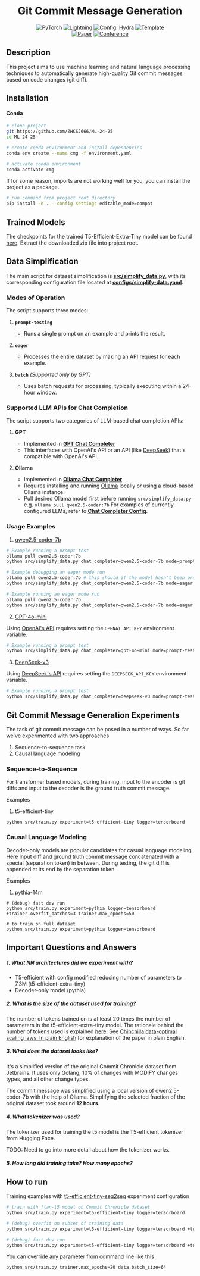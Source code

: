<!--suppress HtmlDeprecatedAttribute -->
<div align="center">

# Git Commit Message Generation

<a href="https://pytorch.org/get-started/locally/"><img alt="PyTorch" src="https://img.shields.io/badge/PyTorch-ee4c2c?logo=pytorch&logoColor=white"></a>
<a href="https://pytorchlightning.ai/"><img alt="Lightning" src="https://img.shields.io/badge/-Lightning-792ee5?logo=pytorchlightning&logoColor=white"></a>
<a href="https://hydra.cc/"><img alt="Config: Hydra" src="https://img.shields.io/badge/Config-Hydra-89b8cd"></a>
<a href="https://github.com/ashleve/lightning-hydra-template"><img alt="Template" src="https://img.shields.io/badge/-Lightning--Hydra--Template-017F2F?style=flat&logo=github&labelColor=gray"></a><br>
[![Paper](http://img.shields.io/badge/paper-arxiv.1001.2234-B31B1B.svg)](https://www.nature.com/articles/nature14539)
[![Conference](http://img.shields.io/badge/AnyConference-year-4b44ce.svg)](https://papers.nips.cc/paper/2020)

</div>

## Description

This project aims to use machine learning and natural language processing techniques to automatically generate high-quality Git commit messages based on code changes (git diff).

## Installation

#### Conda

```bash
# clone project
git https://github.com/ZHCSJ666/ML-24-25
cd ML-24-25

# create conda environment and install dependencies
conda env create --name cmg -f environment.yaml

# activate conda environment
conda activate cmg
```

If for some reason, imports are not working well for you, you can install the project as a package.

```bash
# run command from project root directory
pip install -e . --config-settings editable_mode=compat
```

## Trained Models

The checkpoints for the trained T5-Efficient-Extra-Tiny model can be found  [here](https://drive.google.com/file/d/1ewJuElLSgVrwzLO3ujsJkUECCNho-5Ad/view?usp=sharing).
Extract the downloaded zip file into project root.
## **Data Simplification**

The main script for dataset simplification is **[src/simplify_data.py](src/simplify_data.py)**, with its corresponding configuration file located at **[configs/simplify-data.yaml](configs/simplify-data.yaml)**.

### **Modes of Operation**

The script supports three modes:

1. **`prompt-testing`**  
   - Runs a single prompt on an example and prints the result.
  
2. **`eager`**  
   - Processes the entire dataset by making an API request for each example.
  
3. **`batch`** *(Supported only by GPT)*  
   - Uses batch requests for processing, typically executing within a 24-hour window.

### **Supported LLM APIs for Chat Completion**

The script supports two categories of LLM-based chat completion APIs:

1. **GPT**  
   - Implemented in **[GPT Chat Completer](src/utils/chat_completion/gpt_chat_completer.py)**  
   - This interfaces with OpenAI's API or an API (like [DeepSeek](https://api-docs.deepseek.com/)) that's compatible
   with OpenAI's API.
  
2. **Ollama**  
   - Implemented in **[Ollama Chat Completer](src/utils/chat_completion/ollama_chat_completer.py)**  
   - Requires installing and running [Ollama](https://ollama.com/) locally or using a cloud-based Ollama instance.
   - Pull desired Ollama model first before running `src/simplify_data.py` e.g.  `ollama pull qwen2.5-coder:7b`
For examples of currently configured LLMs, refer to **[Chat Completer Config](configs/chat_completer)**.

### **Usage Examples**

1. [qwen2.5-coder-7b](configs/chat_completer/qwen2.5-coder-7b.yaml)
```bash
# Example running a prompt test
ollama pull qwen2.5-coder:7b
python src/simplify_data.py chat_completer=qwen2.5-coder-7b mode=prompt-testing split=test

# Example debugging an eager mode run
ollama pull qwen2.5-coder:7b # this should if the model hasn't been previously pulled or has been deleted
python src/simplify_data.py chat_completer=qwen2.5-coder-7b mode=eager debug_run=True

# Example running an eager mode run
ollama pull qwen2.5-coder:7b
python src/simplify_data.py chat_completer=qwen2.5-coder-7b mode=eager debug_run=False
```
2. [GPT-4o-mini](configs/chat_completer/gpt-4o-mini.yaml)

Using [OpenAI's API](https://platform.openai.com/docs/overview) requires setting the `OPENAI_API_KEY` environment variable.
```bash
# Example running a prompt test
python src/simplify_data.py chat_completer=gpt-4o-mini mode=prompt-testing split=test
```

3. [DeepSeek-v3](configs/chat_completer/deepseek-v3.yaml)

Using [DeepSeek's API](https://api-docs.deepseek.com/) requires setting the `DEEPSEEK_API_KEY` environment variable.
```bash
# Example running a prompt test
python src/simplify_data.py chat_completer=deepseek-v3 mode=prompt-testing split=test
```
## Git Commit Message Generation Experiments

The task of git commit message can be posed in a number of ways. So far we've experimented with two approaches
1. Sequence-to-sequence task
2. Causal language modeling

### Sequence-to-Sequence

For transformer based models, during training, input to the encoder is git diffs and input to the decoder is the ground
truth commit message.

Examples
1. t5-efficient-tiny
```shell
python src/train.py experiment=t5-efficient-tiny logger=tensorboard
```

### Causal Language Modeling

Decoder-only models are popular candidates for casual language modeling. Here input diff and ground truth commit message 
concatenated with a special (separation token) in between. During testing, the git diff is appended at its end by the
separation token.

Examples
1. pythia-14m
```shell
# (debug) fast dev run
python src/train.py experiment=pythia logger=tensorboard +trainer.overfit_batches=3 trainer.max_epochs=50

# to train on full dataset
python src/train.py experiment=pythia logger=tensorboard
```

## Important Questions and Answers


##### 1. What NN architectures did we experiment with?

- T5-efficient with config modified reducing number of parameters to 7.3M (t5-efficient-extra-tiny)
- Decoder-only model (pythia)

##### 2. What is the size of the dataset used for training?

The number of tokens trained on is at least 20 times the number of parameters in the t5-efficient-extra-tiny model.
The rationale behind the number of tokens used is explained [here](https://arxiv.org/abs/2406.12907).
See [Chinchilla data-optimal scaling laws: In plain English](https://lifearchitect.ai/chinchilla/) for explanation of the paper in plain English.

##### 3. What does the dataset looks like?

It's a simplified version of the original Commit Chronicle dataset from Jetbrains. It uses only Golang, 10% of changes with MODIFY changes types,
and all other change types.

The commit message was simplified using a local version of qwen2.5-coder-7b with the help of Ollama. Simplifying the selected fraction of
the original dataset took around **12 hours**.

##### 4. What tokenizer was used?

The tokenizer used for training the t5 model is the T5-efficient tokenizer from Hugging Face.

TODO: Need to go into more detail about how the tokenizer works.

##### 5. How long did training take? How many epochs?


## How to run

Training examples with [t5-efficient-tiny-seq2seq](configs/experiment/t5-efficient-tiny-seq2seq.yaml) experiment configuration

```bash
# train with flan-t5 model on Commit Chronicle dataset
python src/train.py experiment=t5-efficient-tiny logger=tensorboard

# (debug) overfit on subset of training data
python src/train.py experiment=t5-efficient-tiny logger=tensorboard +trainer.overfit_batches=3 trainer.max_epochs=50

# (debug) fast dev run
python src/train.py experiment=t5-efficient-tiny logger=tensorboard +trainer.fast_dev_run=True trainer=cpu
```

You can override any parameter from command line like this

```bash
python src/train.py trainer.max_epochs=20 data.batch_size=64
```
